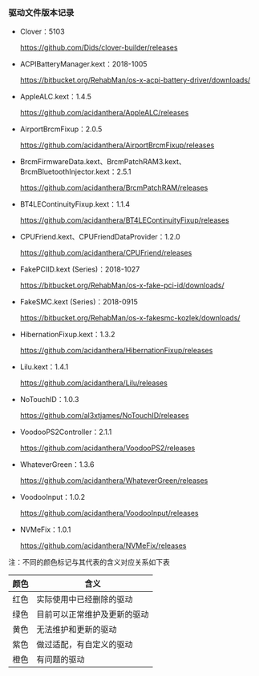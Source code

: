 ### 驱动文件版本记录



- Clover：5103

  https://github.com/Dids/clover-builder/releases



- ACPIBatteryManager.kext：2018-1005

  https://bitbucket.org/RehabMan/os-x-acpi-battery-driver/downloads/

  

- AppleALC.kext：1.4.5

  https://github.com/acidanthera/AppleALC/releases

  

- AirportBrcmFixup：2.0.5

  https://github.com/acidanthera/AirportBrcmFixup/releases

  

- BrcmFirmwareData.kext、BrcmPatchRAM3.kext、BrcmBluetoothInjector.kext：2.5.1

  https://github.com/acidanthera/BrcmPatchRAM/releases

  

- BT4LEContinuityFixup.kext：1.1.4

  https://github.com/acidanthera/BT4LEContinuityFixup/releases

  

- CPUFriend.kext、CPUFriendDataProvider：1.2.0

  https://github.com/acidanthera/CPUFriend/releases

  

- FakePCIID.kext (Series)：2018-1027

  https://bitbucket.org/RehabMan/os-x-fake-pci-id/downloads/

  

- FakeSMC.kext (Series)：2018-0915

  https://bitbucket.org/RehabMan/os-x-fakesmc-kozlek/downloads/

  

- HibernationFixup.kext：1.3.2

  https://github.com/acidanthera/HibernationFixup/releases

  

- Lilu.kext：1.4.1

  https://github.com/acidanthera/Lilu/releases

  

- NoTouchID：1.0.3

  https://github.com/al3xtjames/NoTouchID/releases

  

- VoodooPS2Controller：2.1.1

  https://github.com/acidanthera/VoodooPS2/releases

  

- WhateverGreen：1.3.6

  https://github.com/acidanthera/WhateverGreen/releases



- VoodooInput：1.0.2

  https://github.com/acidanthera/VoodooInput/releases



- NVMeFix：1.0.1

  https://github.com/acidanthera/NVMeFix/releases



注：不同的颜色标记与其代表的含义对应关系如下表

| 颜色 | 含义                         |
| ---- | ---------------------------- |
| 红色 | 实际使用中已经删除的驱动     |
| 绿色 | 目前可以正常维护及更新的驱动 |
| 黄色 | 无法维护和更新的驱动         |
| 紫色 | 做过适配，有自定义的驱动     |
| 橙色 | 有问题的驱动                 |

